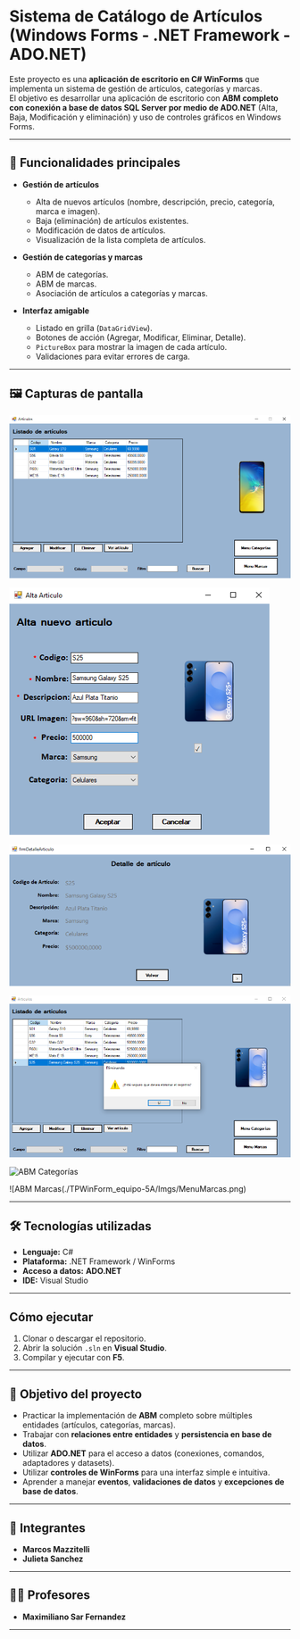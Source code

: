 # Sistema de Catálogo de Artículos (Windows Forms - .NET Framework - ADO.NET)

Este proyecto es una **aplicación de escritorio en C# WinForms** que implementa un sistema de gestión de artículos, categorías y marcas.  
El objetivo es desarrollar una aplicación de escritorio con **ABM completo con conexión a base de datos SQL Server por medio de ADO.NET** (Alta, Baja, Modificación y eliminación) y uso de controles gráficos en Windows Forms.

---

## 📌 Funcionalidades principales

- **Gestión de artículos**
  - Alta de nuevos artículos (nombre, descripción, precio, categoría, marca e imagen).
  - Baja (eliminación) de artículos existentes.
  - Modificación de datos de artículos.
  - Visualización de la lista completa de artículos.

- **Gestión de categorías y marcas**
  - ABM de categorías.
  - ABM de marcas.
  - Asociación de artículos a categorías y marcas.

- **Interfaz amigable**
  - Listado en grilla (`DataGridView`).
  - Botones de acción (Agregar, Modificar, Eliminar, Detalle).
  - `PictureBox` para mostrar la imagen de cada artículo.
  - Validaciones para evitar errores de carga.

---

## 🖼️ Capturas de pantalla



![Pantalla Principal](./TPWinForm_equipo-5A/Imgs/Img_Inicio.png)

![Formulario Alta Artículo](./TPWinForm_equipo-5A/Imgs/Img_AltaArticulo.png)

![Vista Articulo](./TPWinForm_equipo-5A/Imgs/Img_VistaArticulo.png)

![Eliminacion Articulo](./TPWinForm_equipo-5A/Imgs/Img_EliminarArticulo.png)

![ABM Categorías](./TPWinForm_equipo-5A/Imgs/MenuCategorias.png)

![ABM Marcas(./TPWinForm_equipo-5A/Imgs/MenuMarcas.png)

---

## 🛠️ Tecnologías utilizadas

- **Lenguaje:** C#
- **Plataforma:** .NET Framework / WinForms
- **Acceso a datos:** **ADO.NET**
- **IDE:** Visual Studio

---

##  Cómo ejecutar

1. Clonar o descargar el repositorio.  
2. Abrir la solución `.sln` en **Visual Studio**.  
3. Compilar y ejecutar con **F5**.  

---

## 🎯 Objetivo del proyecto

- Practicar la implementación de **ABM** completo sobre múltiples entidades (artículos, categorías, marcas).
- Trabajar con **relaciones entre entidades** y **persistencia en base de datos**.
- Utilizar **ADO.NET** para el acceso a datos (conexiones, comandos, adaptadores y datasets).
- Utilizar **controles de WinForms** para una interfaz simple e intuitiva.
- Aprender a manejar **eventos**, **validaciones de datos** y **excepciones de base de datos**.

---

## 👥 Integrantes

- **Marcos Mazzitelli**  
- **Julieta Sanchez**

---

## 👨‍🏫 Profesores

- **Maximiliano Sar Fernandez**

---


